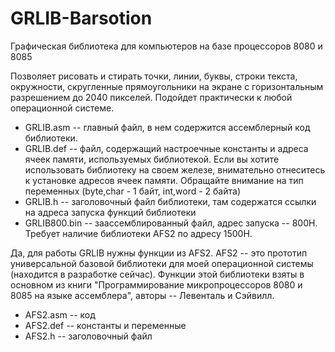 # GRLIB-Barsotion
Графическая библиотека для компьютеров на базе процессоров 8080 и 8085

Позволяет рисовать и стирать точки, линии, буквы, строки текста, окружности, скругленные прямоугольники на экране с горизонтальным разрешением до 2040 пикселей.
Подойдет практически к любой операционной системе.

- GRLIB.asm -- главный файл, в нем содержится ассемблерный код библиотеки.
- GRLIB.def -- файл, содержащий настроечные константы и адреса ячеек памяти, используемых библиотекой. Если вы хотите использовать библиотеку на своем железе, внимательно отнеситесь к установке адресов ячеек памяти. Обращайте внимание на тип переменных (byte,char - 1 байт, int,word - 2 байта)
- GRLIB.h -- заголовочный файл библиотеки, там содержатся ссылки на адреса запуска функций библиотеки
- GRLIB800.bin -- заассемблированный файл, адрес запуска -- 800H. Требует наличие библиотеки AFS2 по адресу 1500H.

Да, для работы GRLIB нужны функции из AFS2. AFS2 -- это прототип универсальной базовой библиотеки для моей операционной системы (находится в разработке сейчас). Функции этой библиотеки взяты в основном из книги "Программирование микропроцессоров 8080 и 8085 на языке ассемблера", авторы -- Левенталь и Сэйвилл.

- AFS2.asm -- код
- AFS2.def -- константы и переменные
- AFS2.h -- заголовочный файл
